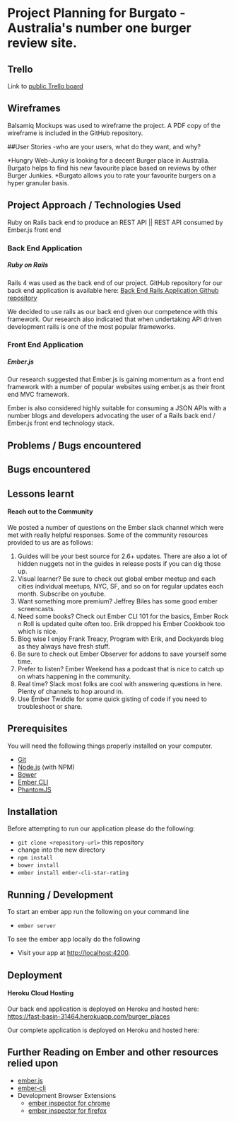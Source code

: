 # Project Planning for Burgato - Australia's number one burger review site.

## Trello

Link to [public Trello board](https://trello.com/b/kmA27OO5/project-three-wdi7)

## Wireframes
Balsamiq Mockups was used to wireframe the project. A PDF copy of the wireframe is included in the GitHub repository.


##User Stories -who are your users, what do they want, and why?

*Hungry Web-Junky is looking for a decent Burger place in Australia. Burgato helps to find his new favourite place based on reviews by other Burger Junkies.
*Burgato allows you to rate your favourite burgers on a hyper granular basis.

## Project Approach /  Technologies Used

Ruby on Rails back end to produce an REST API || REST API consumed by Ember.js front end

### Back End Application

##### Ruby on Rails
Rails 4 was used as the back end of our project. GitHub repository for our back end application is available here:
[Back End Rails Application Github repository](https://github.com/Yogibeer2001/Burgato)

We decided to use rails as our back end given our competence with this framework. Our research also indicated that when undertaking API driven development rails is one of the most popular frameworks.

### Front End Application

##### Ember.js

Our research suggested that Ember.js is gaining momentum as a front end framework with a number of popular websites using ember.js as their front end MVC framework.

Ember is also considered highly suitable for consuming a JSON APIs with a number blogs and developers advocating the user of a Rails back end / Ember.js front end technology stack.

## Problems / Bugs encountered


## Bugs encountered



## Lessons learnt

#### Reach out to the Community


We posted a number of questions on the Ember slack channel which were met with really helpful responses. Some of the community resources provided to us are as follows:

1. Guides will be your best source for 2.6+ updates. There are also a lot of hidden nuggets not in the guides in release posts if you can dig those up.
2. Visual learner? Be sure to check out global ember meetup and each cities individual meetups, NYC, SF, and so on for regular updates each month. Subscribe on youtube.
3. Want something more premium? Jeffrey Biles has some good ember screencasts.
4. Need some books? Check out Ember CLI 101 for the basics, Ember Rock n Roll is updated quite often too. Erik dropped his Ember Cookbook too which is nice.
5. Blog wise I enjoy Frank Treacy, Program with Erik, and Dockyards blog as they always have fresh stuff.
6. Be sure to check out Ember Observer for addons to save yourself some time.
7. Prefer to listen? Ember Weekend has a podcast that is nice to catch up on whats happening in the community.
8. Real time? Slack most folks are cool with answering questions in here. Plenty of channels to hop around in.
9. Use Ember Twiddle for some quick gisting of code if you need to troubleshoot or share.


## Prerequisites

You will need the following things properly installed on your computer.

* [Git](http://git-scm.com/)
* [Node.js](http://nodejs.org/) (with NPM)
* [Bower](http://bower.io/)
* [Ember CLI](http://ember-cli.com/)
* [PhantomJS](http://phantomjs.org/)

## Installation

Before attempting to run our application please do the following:

* `git clone <repository-url>` this repository
* change into the new directory
* `npm install`
* `bower install`
* `ember install ember-cli-star-rating`

## Running / Development

To start an ember app run the following on your command line
* `ember server`

To see the ember app locally do the following
* Visit your app at [http://localhost:4200](http://localhost:4200).

## Deployment

#### Heroku Cloud Hosting

Our back end application is deployed on Heroku and hosted here:
<https://fast-basin-31464.herokuapp.com/burger_places>

Our complete application is deployed on Heroku and hosted here:


## Further Reading on Ember and other resources relied upon

* [ember.js](http://emberjs.com/)
* [ember-cli](http://ember-cli.com/)
* Development Browser Extensions
  * [ember inspector for chrome](https://chrome.google.com/webstore/detail/ember-inspector/bmdblncegkenkacieihfhpjfppoconhi)
  * [ember inspector for firefox](https://addons.mozilla.org/en-US/firefox/addon/ember-inspector/)
